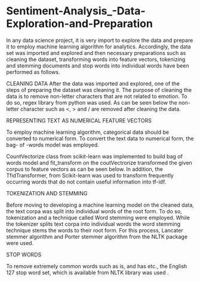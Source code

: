 # Sentiment-Analysis_-Data-Exploration-and-Preparation
 In any data science project, it is very import to explore the data and prepare it to employ machine learning algorithm for analytics. Accordingly, the data set was imported and explored and then necessary preparations such as cleaning the dataset, transforming words into feature vectors, tokenizing and stemming documents and stop words into individual words have been performed as follows.

CLEANING DATA
After the data was imported and explored, one of the steps of preparing the dataset was cleaning it.  The purpose of cleaning the data is to remove non-letter characters that are not related to emotion. To do so, regex library from python was used.  As can be seen below the non-letter character such as <, > and / are removed after cleaning the data.

REPRESENTING TEXT AS NUMERICAL FEATURE VECTORS 

To employ machine learning algorithm, categorical data should be converted to numerical form. To convert the text data to numerical form, the bag- of -words model was employed.

CountVectorize class from scikit-learn was implemented to build bag of words model and fit_transform on the coutVectrorize transformed the given corpus to feature vectors as can be seen below. In addition, the TfidTransformer, from Scikit-learn was used to transform frequently occurring words that do not contain useful information into tf-idf.

TOKENIZATION AND STEMMING

Before moving to developing a machine learning model on the cleaned data, the text corpa was split into individual words of the root form. To do so, tokenization and a technique called Word stemming were employed. While the tokenizer splits text corpa into individual words the word stemming technique stems the words to their root form.  For this process, Lancater stemmer algorithm and Porter stemmer algorithm from the NLTK package were used.     

STOP WORDS
 
To remove extremely common words such as is, and has etc., the English 127 stop word set, which is available from NLTK library was used .
